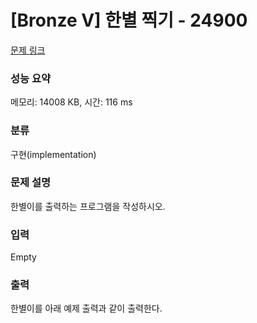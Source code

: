 # [Bronze V] 한별 찍기 - 24900 

[문제 링크](https://www.acmicpc.net/problem/24900) 

### 성능 요약

메모리: 14008 KB, 시간: 116 ms

### 분류

구현(implementation)

### 문제 설명

<p>한별이를 출력하는 프로그램을 작성하시오.</p>

### 입력 

 Empty

### 출력 

 <p>한별이를 아래 예제 출력과 같이 출력한다.</p>

